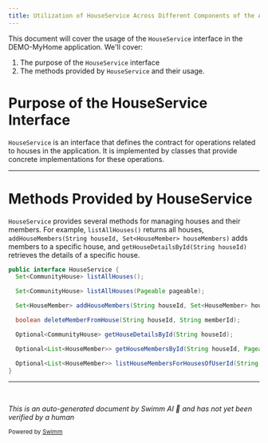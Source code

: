 ```yaml
---
title: Utilization of HouseService Across Different Components of the Application
---
```

This document will cover the usage of the `HouseService` interface in the DEMO-MyHome application. We'll cover:

1. The purpose of the `HouseService` interface
2. The methods provided by `HouseService` and their usage.

# Purpose of the HouseService Interface

`HouseService` is an interface that defines the contract for operations related to houses in the application. It is implemented by classes that provide concrete implementations for these operations.

<SwmSnippet path="/service/src/main/java/com/myhome/services/HouseService.java" line="26">

---

# Methods Provided by HouseService

`HouseService` provides several methods for managing houses and their members. For example, `listAllHouses()` returns all houses, `addHouseMembers(String houseId, Set<HouseMember> houseMembers)` adds members to a specific house, and `getHouseDetailsById(String houseId)` retrieves the details of a specific house.

```java
public interface HouseService {
  Set<CommunityHouse> listAllHouses();

  Set<CommunityHouse> listAllHouses(Pageable pageable);

  Set<HouseMember> addHouseMembers(String houseId, Set<HouseMember> houseMembers);

  boolean deleteMemberFromHouse(String houseId, String memberId);

  Optional<CommunityHouse> getHouseDetailsById(String houseId);

  Optional<List<HouseMember>> getHouseMembersById(String houseId, Pageable pageable);

  Optional<List<HouseMember>> listHouseMembersForHousesOfUserId(String userId, Pageable pageable);
}
```

---

</SwmSnippet>

&nbsp;

*This is an auto-generated document by Swimm AI 🌊 and has not yet been verified by a human*

<SwmMeta version="3.0.0" repo-id="Z2l0aHViJTNBJTNBREVNTy1NeUhvbWUlM0ElM0Fzd2ltbWlv" repo-name="DEMO-MyHome"><sup>Powered by [Swimm](/)</sup></SwmMeta>
